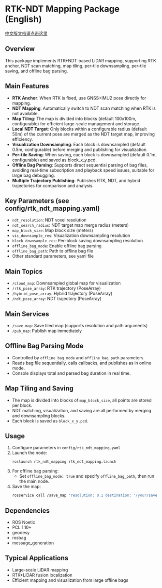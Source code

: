 # RTK-NDT Mapping Package (English)

[中文版文档请点击这里](README_cn.md)

## Overview

This package implements RTK+NDT-based LiDAR mapping, supporting RTK anchor, NDT scan matching, map tiling, per-tile downsampling, per-tile saving, and offline bag parsing.

## Main Features

- **RTK Anchor**: When RTK is fixed, use GNSS+IMU2 pose directly for mapping.
- **NDT Mapping**: Automatically switch to NDT scan matching when RTK is not available.
- **Map Tiling**: The map is divided into blocks (default 100x100m, configurable) for efficient large-scale management and storage.
- **Local NDT Target**: Only blocks within a configurable radius (default 50m) of the current pose are merged as the NDT target map, improving efficiency.
- **Visualization Downsampling**: Each block is downsampled (default 0.5m, configurable) before merging and publishing for visualization.
- **Per-tile Saving**: When saving, each block is downsampled (default 0.1m, configurable) and saved as block_x_y.pcd.
- **Offline Bag Parsing**: Supports direct sequential parsing of bag files, avoiding real-time subscription and playback speed issues, suitable for large bag debugging.
- **Multiple Trajectory Publishing**: Publishes RTK, NDT, and hybrid trajectories for comparison and analysis.

## Key Parameters (see config/rtk_ndt_mapping.yaml)

- `ndt_resolution`: NDT voxel resolution
- `ndt_search_radius`: NDT target map merge radius (meters)
- `map_block_size`: Map block size (meters)
- `vis_downsample_res`: Visualization downsampling resolution
- `block_downsample_res`: Per-block saving downsampling resolution
- `offline_bag_mode`: Enable offline bag parsing
- `offline_bag_path`: Path to offline bag file
- Other standard parameters, see yaml file

## Main Topics

- `/cloud_map`: Downsampled global map for visualization
- `/rtk_pose_array`: RTK trajectory (PoseArray)
- `/hybrid_pose_array`: Hybrid trajectory (PoseArray)
- `/ndt_pose_array`: NDT trajectory (PoseArray)

## Main Services

- `/save_map`: Save tiled map (supports resolution and path arguments)
- `/pub_map`: Publish map immediately

## Offline Bag Parsing Mode

- Controlled by `offline_bag_mode` and `offline_bag_path` parameters.
- Reads bag file sequentially, calls callbacks, and publishes as in online mode.
- Console displays total and parsed bag duration in real time.

## Map Tiling and Saving

- The map is divided into blocks of `map_block_size`, all points are stored per block.
- NDT matching, visualization, and saving are all performed by merging and downsampling blocks.
- Each block is saved as `block_x_y.pcd`.

## Usage

1. Configure parameters in `config/rtk_ndt_mapping.yaml`
2. Launch the node:
   ```bash
   roslaunch rtk_ndt_mapping rtk_ndt_mapping.launch
   ```
3. For offline bag parsing:
   - Set `offline_bag_mode: true` and specify `offline_bag_path`, then run the main node.
4. Save the map:
   ```bash
   rosservice call /save_map "resolution: 0.1 destination: '/your/save/dir'"
   ```

## Dependencies
- ROS Noetic
- PCL 1.10+
- geodesy
- rosbag
- message_generation

## Typical Applications
- Large-scale LiDAR mapping
- RTK+LiDAR fusion localization
- Efficient mapping and visualization from large offline bags
